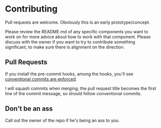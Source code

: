# Contributing

Pull requests are welcome. Obviously this is an early prototype/concept.

Please review the README.md of any specific components you want to work on for more advice about how to work with that component.
Please discuss with the owner if you want to try to contribute something significant, to make sure there is alignment on the direction.

## Pull Requests

If you install the pre-commit hooks, among the hooks, you'll see [conventional commits are enforced](https://www.conventionalcommits.org/en/v1.0.0/).

I will squash commits when merging; the pull request title becomes the first line of the commit message, so should follow conventional commits.

## Don't be an ass

Call out the owner of the repo if he's being an ass to you.
